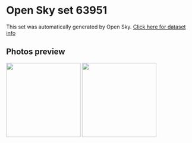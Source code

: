 # Open Sky set 63951
This set was automatically generated by Open Sky.
[Click here for dataset info](https://github.com/awesomelewis2007/opensky/blob/master/dataset/63951/info.json)
## Photos preview
<img src="https://raw.githubusercontent.com/awesomelewis2007/opensky/master/dataset/63951/photos.gif" width="200px"/>
<img src="https://raw.githubusercontent.com/awesomelewis2007/opensky/master/dataset/63951/photos_bw.gif" width="200px"/>
